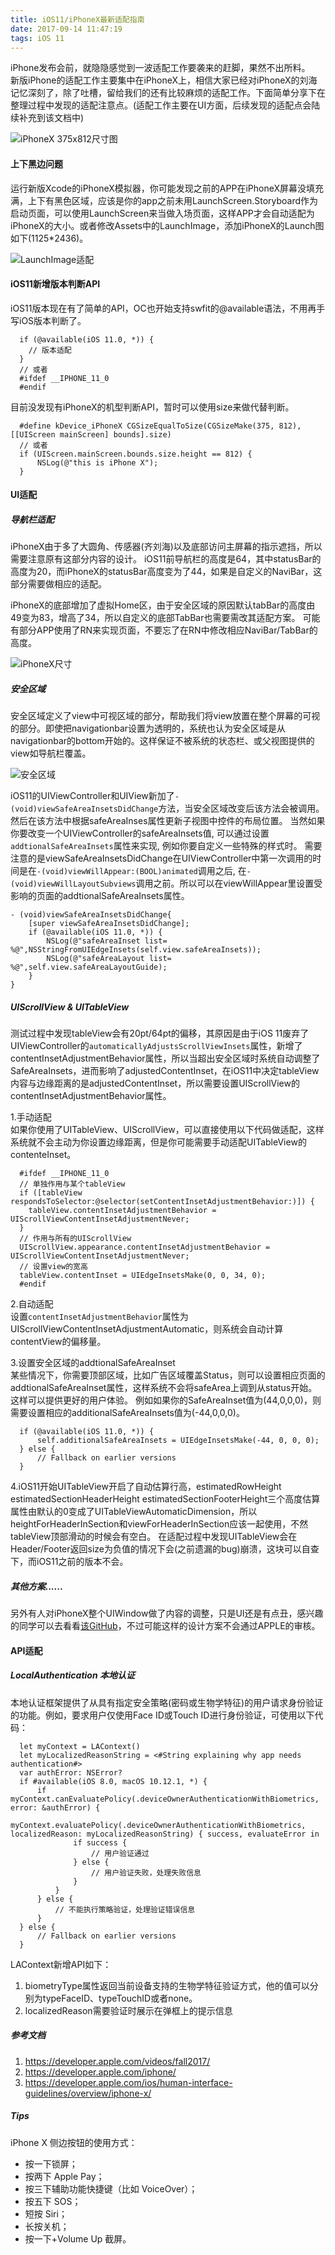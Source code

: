 ```yaml
---
title: iOS11/iPhoneX最新适配指南
date: 2017-09-14 11:47:19
tags: iOS 11
---
```


iPhone发布会前，就隐隐感觉到一波适配工作要袭来的赶脚，果然不出所料。  
新版iPhone的适配工作主要集中在iPhoneX上，相信大家已经对iPhoneX的刘海记忆深刻了，除了吐槽，留给我们的还有比较麻烦的适配工作。下面简单分享下在整理过程中发现的适配注意点。(适配工作主要在UI方面，后续发现的适配点会陆续补充到该文档中)  

![iPhoneX 375x812尺寸图](http://ojca2gwha.bkt.clouddn.com/iPhoneX-Screen.png)  

#### 上下黑边问题

运行新版Xcode的iPhoneX模拟器，你可能发现之前的APP在iPhoneX屏幕没填充满，上下有黑色区域，应该是你的app之前未用LaunchScreen.Storyboard作为启动页面，可以使用LaunchScreen来当做入场页面，这样APP才会自动适配为iPhoneX的大小。或者修改Assets中的LaunchImage，添加iPhoneX的Launch图如下(1125*2436)。

![LaunchImage适配](http://ojca2gwha.bkt.clouddn.com/iOS11-adjust-launch.png)  

#### iOS11新增版本判断API

iOS11版本现在有了简单的API，OC也开始支持swfit的@available语法，不用再手写iOS版本判断了。      
```
  if (@available(iOS 11.0, *)) {
    // 版本适配
  }
  // 或者
  #ifdef __IPHONE_11_0   
  #endif
```

目前没发现有iPhoneX的机型判断API，暂时可以使用size来做代替判断。  

```
  #define kDevice_iPhoneX CGSizeEqualToSize(CGSizeMake(375, 812), [[UIScreen mainScreen] bounds].size)
  // 或者
  if (UIScreen.mainScreen.bounds.size.height == 812) {
      NSLog(@"this is iPhone X");
  }
```

<!--more-->

#### UI适配  

##### 导航栏适配  

iPhoneX由于多了大圆角、传感器(齐刘海)以及底部访问主屏幕的指示遮挡，所以需要注意原有这部分内容的设计。
iOS11前导航栏的高度是64，其中statusBar的高度为20，而iPhoneX的statusBar高度变为了44，如果是自定义的NaviBar，这部分需要做相应的适配。  

iPhoneX的底部增加了虚拟Home区，由于安全区域的原因默认tabBar的高度由49变为83，增高了34，所以自定义的底部TabBar也需要需改其适配方案。
可能有部分APP使用了RN来实现页面，不要忘了在RN中修改相应NaviBar/TabBar的高度。

![iPhoneX尺寸](http://ojca2gwha.bkt.clouddn.com/iPhoneX-Area.png)  



##### 安全区域

安全区域定义了view中可视区域的部分，帮助我们将view放置在整个屏幕的可视的部分。即使把navigationbar设置为透明的，系统也认为安全区域是从navigationbar的bottom开始的。这样保证不被系统的状态栏、或父视图提供的view如导航栏覆盖。

![安全区域](http://ojca2gwha.bkt.clouddn.com/iOS11-safeArea.png)

iOS11的UIViewController和UIView新加了`-(void)viewSafeAreaInsetsDidChange`方法，当安全区域改变后该方法会被调用。然后在该方法中根据safeAreaInses属性更新子视图中控件的布局位置。
当然如果你要改变一个UIViewController的safeAreaInsets值, 可以通过设置`addtionalSafeAreaInsets`属性来实现, 例如你要自定义一些特殊的样式时。
需要注意的是viewSafeAreaInsetsDidChange在UIViewController中第一次调用的时间是在`-(void)viewWillAppear:(BOOL)animated`调用之后, 在`- (void)viewWillLayoutSubviews`调用之前。所以可以在viewWillAppear里设置受影响的页面的addtionalSafeAreaInsets属性。

```
- (void)viewSafeAreaInsetsDidChange{
    [super viewSafeAreaInsetsDidChange];
    if (@available(iOS 11.0, *)) {
        NSLog(@"safeAreaInset list= %@",NSStringFromUIEdgeInsets(self.view.safeAreaInsets));
        NSLog(@"safeAreaLayout list= %@",self.view.safeAreaLayoutGuide);
    }
}
```

##### UIScrollView & UITableView

测试过程中发现tableView会有20pt/64pt的偏移，其原因是由于iOS 11废弃了UIViewController的`automaticallyAdjustsScrollViewInsets`属性，新增了contentInsetAdjustmentBehavior属性，所以当超出安全区域时系统自动调整了SafeAreaInsets，进而影响了adjustedContentInset，在iOS11中决定tableView内容与边缘距离的是adjustedContentInset，所以需要设置UIScrollView的contentInsetAdjustmentBehavior属性。  

1.手动适配    
如果你使用了UITableView、UIScrollView，可以直接使用以下代码做适配，这样系统就不会主动为你设置边缘距离，但是你可能需要手动适配UITableView的contenteInset。   

```
  #ifdef __IPHONE_11_0  
  // 单独作用与某个tableView
  if ([tableView respondsToSelector:@selector(setContentInsetAdjustmentBehavior:)]) {
    tableView.contentInsetAdjustmentBehavior = UIScrollViewContentInsetAdjustmentNever;
  }
  // 作用与所有的UIScrollView
  UIScrollView.appearance.contentInsetAdjustmentBehavior = UIScrollViewContentInsetAdjustmentNever;
  // 设置view的宽高
  tableView.contentInset = UIEdgeInsetsMake(0, 0, 34, 0);
  #endif
```

2.自动适配  
设置`contentInsetAdjustmentBehavior`属性为UIScrollViewContentInsetAdjustmentAutomatic，则系统会自动计算contentView的偏移量。

3.设置安全区域的addtionalSafeAreaInset  
某些情况下，你需要顶部区域，比如广告区域覆盖Status，则可以设置相应页面的addtionalSafeAreaInset属性，这样系统不会将safeArea上调到从status开始。这样可以提供更好的用户体验。
例如如果你的SafeAreaInset值为(44,0,0,0)，则需要设置相应的additionalSafeAreaInsets值为(-44,0,0,0)。

```
  if (@available(iOS 11.0, *)) {
      self.additionalSafeAreaInsets = UIEdgeInsetsMake(-44, 0, 0, 0);
  } else {
      // Fallback on earlier versions
  }
```

4.iOS11开始UITableView开启了自动估算行高，estimatedRowHeight estimatedSectionHeaderHeight estimatedSectionFooterHeight三个高度估算属性由默认的0变成了UITableViewAutomaticDimension，所以heightForHeaderInSection和viewForHeaderInSection应该一起使用，不然tableView顶部滑动的时候会有空白。
在适配过程中发现UITableView会在Header/Footer返回size为负值的情况下会(之前遗漏的bug)崩溃，这块可以自查下，而iOS11之前的版本不会。

##### 其他方案......

另外有人对iPhoneX整个UIWindow做了内容的调整，只是UI还是有点丑，感兴趣的同学可以去看看[该GitHub](https://github.com/HarshilShah/NotchKit)，不过可能这样的设计方案不会通过APPLE的审核。

#### API适配

##### LocalAuthentication 本地认证    

本地认证框架提供了从具有指定安全策略(密码或生物学特征)的用户请求身份验证的功能。例如，要求用户仅使用Face ID或Touch ID进行身份验证，可使用以下代码：  

```
  let myContext = LAContext()   
  let myLocalizedReasonString = <#String explaining why app needs authentication#>    
  var authError: NSError?   
  if #available(iOS 8.0, macOS 10.12.1, *) {   
      if myContext.canEvaluatePolicy(.deviceOwnerAuthenticationWithBiometrics, error: &authError) {   
          myContext.evaluatePolicy(.deviceOwnerAuthenticationWithBiometrics, localizedReason: myLocalizedReasonString) { success, evaluateError in
              if success {  
                  // 用户验证通过  
              } else {  
                  // 用户验证失败，处理失败信息  
              }  
          }  
      } else {  
          // 不能执行策略验证，处理验证错误信息  
      }  
  } else {  
      // Fallback on earlier versions
  }
```

LAContext新增API如下：  
1. biometryType属性返回当前设备支持的生物学特征验证方式，他的值可以分别为typeFaceID、typeTouchID或者none。  
2. localizedReason需要验证时展示在弹框上的提示信息



##### 参考文档  
1. https://developer.apple.com/videos/fall2017/
2. https://developer.apple.com/iphone/
3. https://developer.apple.com/ios/human-interface-guidelines/overview/iphone-x/


##### Tips
iPhone X 侧边按钮的使用方式：  
- 按一下锁屏；
- 按两下 Apple Pay；
- 按三下辅助功能快捷键（比如 VoiceOver）；
- 按五下 SOS；
- 短按 Siri；
- 长按关机；
- 按一下+Volume Up 截屏。
